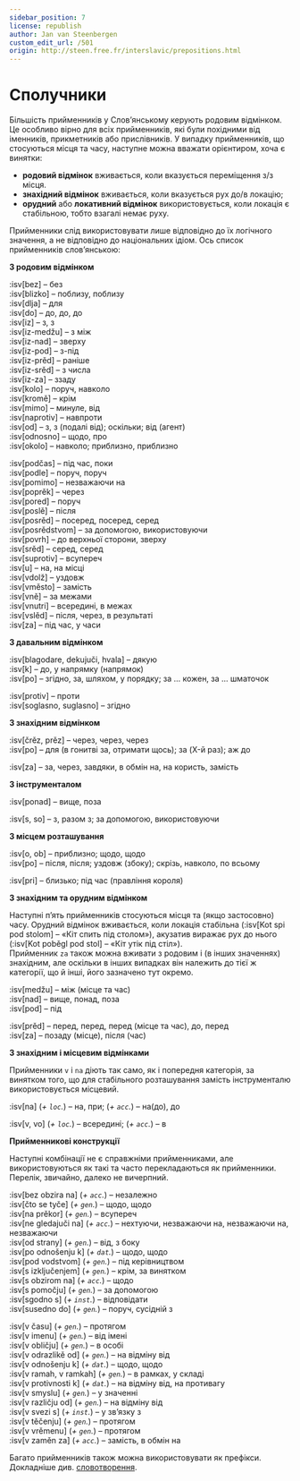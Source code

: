 ```yaml
---
sidebar_position: 7
license: republish
author: Jan van Steenbergen
custom_edit_url: /501
origin: http://steen.free.fr/interslavic/prepositions.html
---
```


# Сполучники

Більшість прийменників у Слов’янському керують родовим відмінком. Це особливо вірно для всіх прийменників, які були похідними від іменників, прикметників або прислівників. У випадку прийменників, що стосуються місця та часу, наступне можна вважати орієнтиром, хоча є винятки:

- **родовий відмінок** вживається, коли вказується переміщення з/з місця.
- **знахідний відмінок** вживається, коли вказується рух до/в локацію;
- **орудний** або **локативний відмінок** використовується, коли локація є стабільною, тобто взагалі немає руху.

Прийменники слід використовувати лише відповідно до їх логічного значення, а не відповідно до національних ідіом. Ось список прийменників слов’янською:

**З родовим відмінком**

:isv[bez] – без\
:isv[blizko] – поблизу, поблизу\
:isv[dlja] – для\
:isv[do] – до, до, до\
:isv[iz] – з, з\
:isv[iz-medžu] – з між\
:isv[iz-nad] – зверху\
:isv[iz-pod] – з-під\
:isv[iz-prěd] – раніше\
:isv[iz-srěd] – з числа\
:isv[iz-za] – ззаду\
:isv[kolo] – поруч, навколо\
:isv[kromě] – крім\
:isv[mimo] – минуле, від\
:isv[naprotiv] – навпроти\
:isv[od] – з, з (подалі від); оскільки; від (агент)\
:isv[odnosno] – щодо, про\
:isv[okolo] – навколо; приблизно, приблизно

:isv[podčas] – під час, поки\
:isv[podle] – поруч, поруч\
:isv[pomimo] – незважаючи на\
:isv[poprěk] – через\
:isv[pored] – поруч\
:isv[poslě] – після\
:isv[posrěd] – посеред, посеред, серед\
:isv[posrědstvom] – за допомогою, використовуючи\
:isv[povrh] – до верхньої сторони, зверху\
:isv[srěd] – серед, серед\
:isv[suprotiv] – всупереч\
:isv[u] – на, на місці\
:isv[vdolž] – уздовж\
:isv[vměsto] – замість\
:isv[vně] – за межами\
:isv[vnutri] – всередині, в межах\
:isv[vslěd] – після, через, в результаті\
:isv[za] – під час, у часи

**З давальним відмінком**

:isv[blagodare, dekujuči, hvala] – дякую\
:isv[k] – до, у напрямку (напрямок)\
:isv[po] – згідно, за, шляхом, у порядку; за ... кожен, за ... шматочок

:isv[protiv] – проти\
:isv[soglasno, suglasno] – згідно

**З знахідним відмінком**

:isv[črěz, prěz] – через, через, через\
:isv[po] – для (в гонитві за, отримати щось); за (X-й раз); аж до

:isv[za] – за, через, завдяки, в обмін на, на користь, замість

**З інструменталом**

:isv[ponad] – вище, поза

:isv[s, so] – з, разом з; за допомогою, використовуючи

**З місцем розташування**

:isv[o, ob] – приблизно; щодо, щодо\
:isv[po] – після, після; уздовж (збоку); скрізь, навколо, по всьому

:isv[pri] – близько; під час (правління короля)

**З знахідним та орудним відмінком**

Наступні п’ять прийменників стосуються місця та (якщо застосовно) часу. Орудний відмінок вживається, коли локація стабільна (:isv[Kot spi pod stolom] – «Кіт спить під столом»), акузатив виражає рух до нього (:isv[Kot poběgl pod stol] – «Кіт утік під стіл»).\
Прийменник `za` також можна вживати з родовим і (в інших значеннях) знахідним, але оскільки в інших випадках він належить до тієї ж категорії, що й інші, його зазначено тут окремо.

:isv[medžu] – між (місце та час)\
:isv[nad] – вище, понад, поза\
:isv[pod] – під

:isv[prěd] – перед, перед, перед (місце та час), до, перед\
:isv[za] – позаду (місце), після (час)

**З знахідним і місцевим відмінками**

Прийменники `v` і `na` діють так само, як і попередня категорія, за винятком того, що для стабільного розташування замість інструменталю використовується місцевий.

:isv[na] (_+ `loc`._) – на, при; (_+ `acc`._) – на(до), до

:isv[v, vo] (_+ `loc`._) – всередині; (_+ `acc`._) – в

**Прийменникові конструкції**

Наступні комбінації не є справжніми прийменниками, але використовуються як такі та часто перекладаються як прийменники. Перелік, звичайно, далеко не вичерпний.

:isv[bez obzira na] (_+ `acc`._) – незалежно\
:isv[čto se tyče] (_+ `gen`._) – щодо, щодо\
:isv[na prěkor] (_+ `gen`._) – всупереч\
:isv[ne gledajuči na] (_+ `acc`._) – нехтуючи, незважаючи на, незважаючи на, незважаючи\
:isv[od strany] (_+ `gen`._) – від, з боку\
:isv[po odnošenju k] (_+ `dat`._) – щодо, щодо\
:isv[pod vodstvom] (_+ `gen`._) – під керівництвом\
:isv[s izključenjem] (_+ `gen`._) – крім, за винятком\
:isv[s obzirom na] (_+ `acc`._) – щодо\
:isv[s pomočju] (_+ `gen`._) – за допомогою\
:isv[sgodno s] (_+ `inst`._) – відповідати\
:isv[susedno do] (_+ `gen`._) – поруч, сусідній з

:isv[v času] (_+ `gen`._) – протягом\
:isv[v imenu] (_+ `gen`._) – від імені\
:isv[v obličju] (_+ `gen`._) – в особі\
:isv[v odrazlikě od] (_+ `gen`._) – на відміну від\
:isv[v odnošenju k] (_+ `dat`._) – щодо, щодо\
:isv[v ramah, v ramkah] (_+ `gen`._) – в рамках, у складі\
:isv[v protivnosti k] (_+ `dat`._) – на відміну від, на противагу\
:isv[v smyslu] (_+ `gen`._) – у значенні\
:isv[v različju od] (_+ `gen`._) – на відміну від\
:isv[v svezi s] (_+ `inst`._) – у зв’язку з\
:isv[v těčenju] (_+ `gen`._) – протягом\
:isv[v vrěmenu] (_+ `gen`._) – протягом\
:isv[v zaměn za] (_+ `acc`._) – замість, в обмін на

Багато прийменників також можна використовувати як префікси. Докладніше див. [словотворення][1].

[1]: ../vocabulary/word-formation.md#prefixes

